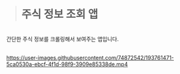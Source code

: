 ># 주식 정보 조회 앱
</br>
간단한 주식 정보를 크롤링해서 보여주는 앱입니다.
</br></br>

https://user-images.githubusercontent.com/74872542/193761471-5ca0530a-ebcf-4f1d-98f9-3909e85338de.mp4

